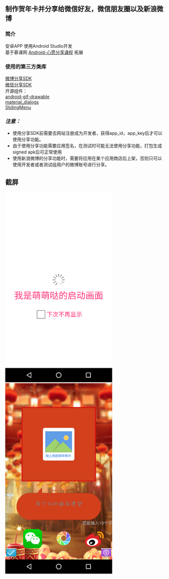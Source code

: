 ## 制作贺年卡并分享给微信好友，微信朋友圈以及新浪微博
### 简介
安卓APP 使用Android Studio开发<br/>
基于慕课网
[Android-心愿分享课程](http://www.imooc.com/learn/592 "Android-心愿分享课程")
拓展
### 使用的第三方类库
[微博分享SDK](http://open.weibo.com "微博分享SDK") <br/>
[微信分享SDK](https://open.weixin.qq.com "微信分享SDK")<br/>
     开源组件：<br/>
[android-gif-drawable](https://github.com/koral--/android-gif-drawable "android-gif-drawable")<br/>
[material_dialogs](https://github.com/afollestad/material-dialogs "material_dialogs")<br />
[SlidingMenu](https://github.com/jfeinstein10/SlidingMenu "SlidingMenu")
### ***注意：***
* 使用分享SDK前需要去网站注册成为开发者，获得app_id，app_key后才可以使用分享功能。
* 由于使用分享功能需要应用签名，在测试时可能无法使用分享功能，打包生成signed apk后可正常使用
* 使用新浪微博的分享功能时，需要将应用在某个应用商店后上架，否则只可以使用开发者或者测试组用户的微博账号进行分享。
    
## 截屏
![](https://github.com/runyan/NewYear/blob/master/screenshots/device-2016-03-17-180553.png)
![](https://github.com/runyan/NewYear/blob/master/screenshots/device-2016-03-17-180610.png)

